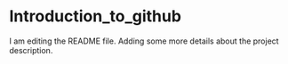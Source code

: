 # Introduction_to_github
I am editing the README file. Adding some more details about the project description.
